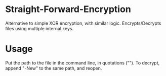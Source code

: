 # Straight-Forward-Encryption
Alternative to simple XOR encryption, with similar logic. Encrypts/Decrypts files using multiple internal keys.

# Usage

Put the path to the file in the command line, in quotations (""). To decrypt, append "-New" to the same path, and reopen.

